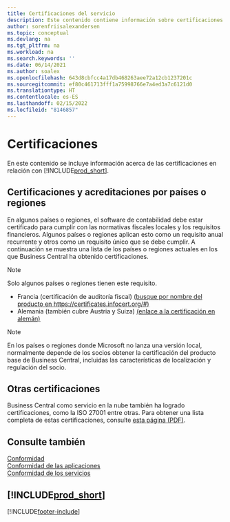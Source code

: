 ```yaml
---
title: Certificaciones del servicio
description: Este contenido contiene información sobre certificaciones en relación con Business Central, como certificaciones y acreditaciones específicas de la región.
author: sorenfriisalexandersen
ms.topic: conceptual
ms.devlang: na
ms.tgt_pltfrm: na
ms.workload: na
ms.search.keywords: ''
ms.date: 06/14/2021
ms.author: soalex
ms.openlocfilehash: 643d8cbfcc4a17db468263aee72a12cb1237201c
ms.sourcegitcommit: ef80c461713fff1a75998766e7a4ed3a7c6121d0
ms.translationtype: HT
ms.contentlocale: es-ES
ms.lasthandoff: 02/15/2022
ms.locfileid: "8146857"
---
```

# <a name="certifications"></a>Certificaciones

En este contenido se incluye información acerca de las certificaciones en relación con [!INCLUDE[prod_short](../includes/prod_short.md)].  

## <a name="countryregion-specific-certifications-and-accreditations"></a>Certificaciones y acreditaciones por países o regiones

En algunos países o regiones, el software de contabilidad debe estar certificado para cumplir con las normativas fiscales locales y los requisitos financieros. Algunos países o regiones aplican esto como un requisito anual recurrente y otros como un requisito único que se debe cumplir. A continuación se muestra una lista de los países o regiones actuales en los que Business Central ha obtenido certificaciones.

> [!NOTE]
> Solo algunos países o regiones tienen este requisito.

- Francia (certificación de auditoría fiscal) [(busque por nombre del producto en https://certificates.infocert.org/#)](https://certificates.infocert.org/#)  
- Alemania (también cubre Austria y Suiza) [(enlace a la certificación en alemán)](https://www.bdo.de/de-de/themen/softwarebescheinungen/bdo/microsoft-dynamics-365-business-central)  

> [!NOTE]  
> En los países o regiones donde Microsoft no lanza una versión local, normalmente depende de los socios obtener la certificación del producto base de Business Central, incluidas las características de localización y regulación del socio.

## <a name="other-certifications"></a>Otras certificaciones

Business Central como servicio en la nube también ha logrado certificaciones, como la ISO 27001 entre otras. Para obtener una lista completa de estas certificaciones, consulte [esta página (PDF)](https://aka.ms/d365-compliance-list).

## <a name="see-also"></a>Consulte también

[Conformidad](compliance-overview.md)  
[Conformidad de las aplicaciones](compliance-application-compliance.md)  
[Conformidad de los servicios](compliance-service-compliance.md)  

## [!INCLUDE[prod_short](../includes/free_trial_md.md)]  


[!INCLUDE[footer-include](../includes/footer-banner.md)]